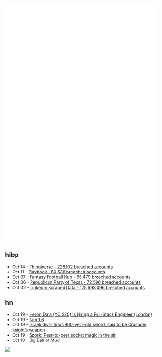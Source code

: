 ![Metrics](https://raw.githubusercontent.com/phixion/phixion/master/metrics.svg)

## hibp

<!--
for https://github.com/phixion/phixion/blob/main/.github/workflows/feeds.yml
-->
<!--START_SECTION:haveibeenpwnd-->
- Oct 14 - [Thingiverse - 228,102 breached accounts](https://haveibeenpwned.com/PwnedWebsites#Thingiverse)
- Oct 11 - [Playbook - 50,538 breached accounts](https://haveibeenpwned.com/PwnedWebsites#Playbook)
- Oct 07 - [Fantasy Football Hub - 66,479 breached accounts](https://haveibeenpwned.com/PwnedWebsites#FantasyFootballHub)
- Oct 06 - [Republican Party of Texas - 72,596 breached accounts](https://haveibeenpwned.com/PwnedWebsites#RepublicanPartyOfTexas)
- Oct 02 - [LinkedIn Scraped Data - 125,698,496 breached accounts](https://haveibeenpwned.com/PwnedWebsites#LinkedInScrape)
<!--END_SECTION:haveibeenpwnd-->

## hn

<!--
for https://github.com/phixion/phixion/blob/main/.github/workflows/feeds.yml
-->
<!--START_SECTION:hn-->
- Oct 19 - [Heron Data (YC S20) Is Hiring a Full-Stack Engineer (London)](https://www.ycombinator.com/companies/heron-data/jobs/kN46lMk-software-engineer)
- Oct 19 - [Nim 1.6](https://nim-lang.org/blog/2021/10/19/version-160-released.html)
- Oct 19 - [Israeli diver finds 900-year-old sword, said to be Crusader knight’s weapon](https://www.washingtonpost.com/world/2021/10/19/900-year-old-crusader-sword-israel/)
- Oct 19 - [Spork: Peer-to-peer socket magic in the air](https://spork.sh/)
- Oct 19 - [Big Ball of Mud](http://laputan.org/mud/mud.html)
<!--END_SECTION:hn-->

<!--
for https://yhype.me
-->
![](https://hit.yhype.me/github/profile?user_id=13013670)
